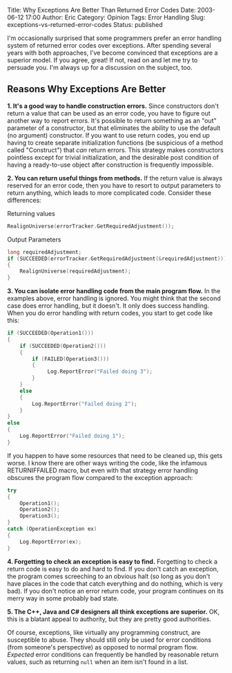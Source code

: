 Title: Why Exceptions Are Better Than Returned Error Codes
Date: 2003-06-12 17:00
Author: Eric
Category: Opinion
Tags: Error Handling
Slug: exceptions-vs-returned-error-codes
Status: published

I'm occasionally surprised that some programmers prefer an error
handling system of returned error codes over exceptions. After spending
several years with both approaches, I've become convinced that
exceptions are a superior model. If you agree, great! If not, read on
and let me try to persuade you. I'm always up for a discussion on the
subject, too.<!--more-->

Reasons Why Exceptions Are Better
---------------------------------

**1. It's a good way to handle construction errors.** Since constructors
don't return a value that can be used as an error code, you have to
figure out another way to report errors. It's possible to return
something as an "out" parameter of a constructor, but that eliminates
the ability to use the default (no argument) constructor. If you want to
use return codes, you end up having to create separate initialization
functions (be suspicious of a method called "Construct") that *can*
return errors. This strategy makes constructors pointless except for
trivial initialization, and the desirable post condition of having a
ready-to-use object after construction is frequently impossible.

**2. You can return useful things from methods.** If the return value is
always reserved for an error code, then you have to resort to output
parameters to return anything, which leads to more complicated code.
Consider these differences:

Returning values

```cpp
RealignUniverse(errorTracker.GetRequiredAdjustment());
```

Output Parameters

```cpp
long requiredAdjustment;
if (SUCCEEDED(errorTracker.GetRequiredAdjustment(&requiredAdjustment)))
{
    RealignUniverse(requiredAdjustment);
}
```

**3. You can isolate error handling code from the main program flow.**
In the examples above, error handling is ignored. You might think that
the second case does error handling, but it doesn't. It only does
success handling. When you do error handling with return codes, you
start to get code like this:

```cpp
if (SUCCEEDED(Operation1()))
{
    if (SUCCEEDED(Operation2()))
    {
        if (FAILED(Operation3()))
        {
             Log.ReportError("Failed doing 3");
        }
    }
    else
    {
        Log.ReportError("Failed doing 2");
    }
}
else
{
    Log.ReportError("Failed doing 1");
}
```

If you happen to have some resources that need to be cleaned up, this
gets worse. I know there are other ways writing the code, like the
infamous RETURNIFFAILED macro, but even with that strategy error
handling obscures the program flow compared to the exception approach:

```cpp
try
{
    Operation1();
    Operation2();
    Operation3();
}
catch (OperationException ex)
{
    Log.ReportError(ex);
}
```

**4. Forgetting to check an exception is easy to find.** Forgetting to
check a return code is easy to do and hard to find. If you don't catch
an exception, the program comes screeching to an obvious halt (so long
as you don't have places in the code that catch everything and do
nothing, which is very bad). If you don't notice an error return code,
your program continues on its merry way in some probably bad state.

**5. The C++, Java and C\# designers all think exceptions are
superior.** OK, this is a blatant appeal to authority, but they are
pretty good authorities.

Of course, exceptions, like virtually any programming construct, are
susceptible to abuse. They should still only be used for error
conditions (from someone's perspective) as opposed to normal program
flow. *Expected* error conditions can frequently be handled by
reasonable return values, such as returning `null` when an item isn't
found in a list.
